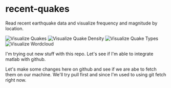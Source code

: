 # recent-quakes
Read recent earthquake data and visualize frequency and magnitude by location.

![Visualize Quakes](Figures/quakesboxplot.jpg)
![Visualize Quake Density](Figures/quakedensity.jpg)
![Visualize Quake Types](Figures/quakebubble.jpg)
![Visualize Wordcloud](Figures/quakewordcloud.jpg)

I'm trying out new stuff with this repo. Let's see if I'm able to integrate matlab with 
github. 

Let's make some changes here on github and see if we are abe to fetch them on our machine. 
We'll try pull first and since I'm used to using git fetch right now. 
